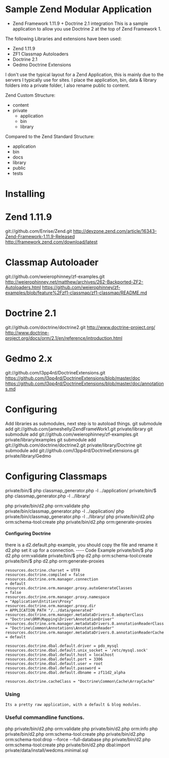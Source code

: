 # Sample Zend Modular Application

- Zend Framework 1.11.9 + Doctrine 2.1 integration
This is a sample application to allow you use Doctrine 2 at the top of Zend Framework 1.

The following Libraries and extensions have been used:

 +  Zend 1.11.9
 +  ZF1 Classmap Autoloaders
 +  Doctrine 2.1
 +  Gedmo Doctrine Extensions
 
I don't use the typical layout for a Zend Application, this is mainly due to the servers I typically use for sites. I place the application, bin, data & library folders into a private folder, I also rename public to content.

Zend Custom Structure:

 *  content
 *  private
	 +  application
	 +  bin
	 +  library

Compared to the Zend Standard Structure:

 *  application
 *  bin
 *  docs
 *  library
 *  public
 *  tests


# Installing

# Zend 1.11.9
git://github.com/Enrise/Zend.git
http://devzone.zend.com/article/16343-Zend-Framework-1.11.9-Released
http://framework.zend.com/download/latest

# Classmap Autoloader
git://github.com/weierophinney/zf-examples.git
http://weierophinney.net/matthew/archives/262-Backported-ZF2-Autoloaders.html
https://github.com/weierophinney/zf-examples/blob/feature%2Fzf1-classmap/zf1-classmap/README.md

# Doctrine 2.1
git://github.com/doctrine/doctrine2.git
http://www.doctrine-project.org/
http://www.doctrine-project.org/docs/orm/2.1/en/reference/introduction.html

# Gedmo 2.x
git://github.com/l3pp4rd/DoctrineExtensions.git
https://github.com/l3pp4rd/DoctrineExtensions/blob/master/doc
https://github.com/l3pp4rd/DoctrineExtensions/blob/master/doc/annotations.md

# Configuring
Add libraries as submodules, next step is to autoload things.
git submodule add git://github.com/jameshelly/ZendFrameWork1.git private/library
git submodule add git://github.com/weierophinney/zf-examples.git private/library/examples
git submodule add git://github.com/doctrine/doctrine2.git private/library/Doctrine
git submodule add git://github.com/l3pp4rd/DoctrineExtensions.git private/library/Gedmo

# Configuring Classmaps
private/bin/$ php classmap_generator.php -l ../application/
private/bin/$ php classmap_generator.php -l ../library/

php private/bin/d2.php orm:validate
php private/bin/classmap_generator.php -l ../application/
php private/bin/classmap_generator.php -l ../library/
php private/bin/d2.php orm:schema-tool:create
php private/bin/d2.php orm:generate-proxies

#### Configuring Doctrine
there is a d2.default.php example, you should copy the file and rename it d2.php set it up for a connection.
---- Code Example
private/bin/$ php d2.php orm:validate
private/bin/$ php d2.php orm:schema-tool:create
private/bin/$ php d2.php orm:generate-proxies

	resources.doctrine.charset = UTF8
	resources.doctrine.compiled = false
	resources.doctrine.orm.manager.connection     							= default
	resources.doctrine.orm.manager.proxy.autoGenerateClasses 				= false
	resources.doctrine.orm.manager.proxy.namespace           				= "Application\Entities\Proxy"
	resources.doctrine.orm.manager.proxy.dir                 				= APPLICATION_PATH "/../data/generated"
	resources.doctrine.orm.manager.metadataDrivers.0.adapterClass          	= "Doctrine\ORM\Mapping\Driver\AnnotationDriver"
	resources.doctrine.orm.manager.metadataDrivers.0.annotationReaderClass 	= "Doctrine\Common\Annotations\AnnotationReader"
	resources.doctrine.orm.manager.metadataDrivers.0.annotationReaderCache 	= default

	resources.doctrine.dbal.default.driver = pdo_mysql
	resources.doctrine.dbal.default.unix_socket = '/etc/mysql.sock'
	resources.doctrine.dbal.default.host = localhost
	resources.doctrine.dbal.default.port = 3306
	resources.doctrine.dbal.default.user = root
	resources.doctrine.dbal.default.password = 
	resources.doctrine.dbal.default.dbname = zf11d2_alpha
	
	resources.doctrine.cacheClass = "Doctrine\Common\Cache\ArrayCache"

### Using
	Its a pretty raw application, with a default & blog modules.

### Useful commandline functions.
php private/bin/d2.php orm:validate
php private/bin/d2.php orm:info
php private/bin/d2.php orm:schema-tool:create
php private/bin/d2.php orm:schema-tool:drop --force --full-database
php private/bin/d2.php orm:schema-tool:create
php private/bin/d2.php dbal:import private/data/install/wedcms.minimal.sql

